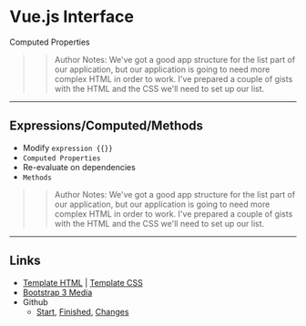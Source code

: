 <!-- .slide: data-state="title" -->
# Vue.js Interface
Computed Properties

>> Author Notes: We've got a good app structure for the list part of our application, but our application is going to need more complex HTML in order to work. I've prepared a couple of gists with the HTML and the CSS we'll need to set up our list.

---

## Expressions/Computed/Methods

- Modify `expression {{}}`
- `Computed Properties`
- Re-evaluate on dependencies
- `Methods`

>> Author Notes: We've got a good app structure for the list part of our application, but our application is going to need more complex HTML in order to work. I've prepared a couple of gists with the HTML and the CSS we'll need to set up our list.

---

## Links
- [Template HTML](https://gist.github.com/planetoftheweb/a4c4b795cf00676f71b4210e9d06b3b7) | [Template CSS](https://gist.github.com/planetoftheweb/20686501540c3e30a311611ff1f4c4c2)
- [Bootstrap 3 Media](https://www.linkedin.com/learning/bootstrap-3-essential-training/adding-media-styles?trk=insiders_6787408_learning)
- Github
  - [Start](https://github.com/planetoftheweb/vueinterface/tree/03_03b), [Finished](https://github.com/planetoftheweb/vueinterface/tree/03_03e), [Changes](https://github.com/planetoftheweb/vueinterface/compare/03_02e...03_03e)
